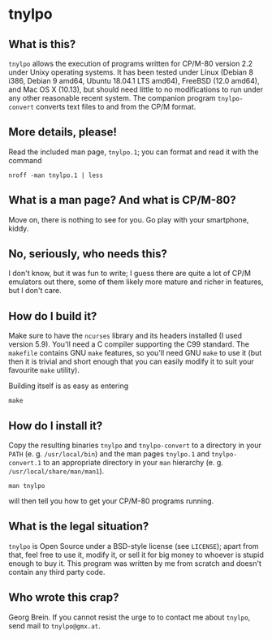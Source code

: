 # tnylpo
## What is this?
`tnylpo` allows the execution of programs written for CP/M-80
version 2.2 under Unixy operating systems. It has been tested
under Linux (Debian 8 i386, Debian 9 amd64, Ubuntu 18.04.1 LTS amd64),
FreeBSD (12.0 amd64), and Mac OS X (10.13),
but should need little to no modifications to run under any other
reasonable recent system. The companion program `tnylpo-convert`
converts text files to and from the CP/M format.
## More details, please!
Read the included man page, `tnylpo.1`; you can format and read
it with the command
```
nroff -man tnylpo.1 | less
```
## What is a man page? And what is CP/M-80?
Move on, there is nothing to see for you. Go play with your
smartphone, kiddy.
## No, seriously, who needs this?
I don't know, but it was fun to write; I guess there are quite
a lot of CP/M emulators out there, some of them likely
more mature and richer in features, but I don't care.
## How do I build it?
Make sure to have the `ncurses` library and its headers installed
(I used version 5.9). You'll need a C compiler supporting the C99
standard. The `makefile` contains GNU `make` features, so you'll
need GNU `make` to use it (but then it is trivial and short enough that you
can easily modify it to suit your favourite `make` utility).

Building itself is as easy as entering
```
make
```
## How do I install it?
Copy the resulting binaries `tnylpo` and `tnylpo-convert` to a
directory in your `PATH`
(e. g. `/usr/local/bin`) and the man pages `tnylpo.1` and
`tnylpo-convert.1` to
an appropriate directory in your `man` hierarchy (e. g.
`/usr/local/share/man/man1`).
```
man tnylpo
```
will then tell you how to get your CP/M-80 programs running.
## What is the legal situation?
`tnylpo` is Open Source under a BSD-style license (see `LICENSE`);
apart from that, feel free to use it, modify it, or sell it for big
money to whoever is stupid enough to buy it. This program was written
by me from scratch and doesn't contain any third party code.
## Who wrote this crap?
Georg Brein. If you cannot resist the urge to to contact me
about `tnylpo`, send mail to `tnylpo@gmx.at`.
